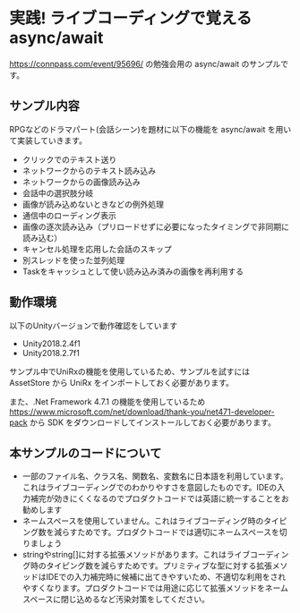 # 実践! ライブコーディングで覚えるasync/await

https://connpass.com/event/95696/ の勉強会用の async/await のサンプルです。

## サンプル内容

RPGなどのドラマパート(会話シーン)を題材に以下の機能を async/await を用いて実装していきます。
* クリックでのテキスト送り
* ネットワークからのテキスト読み込み
* ネットワークからの画像読み込み
* 会話中の選択肢分岐
* 画像が読み込めないときなどの例外処理
* 通信中のローディング表示
* 画像の逐次読み込み（プリロードせずに必要になったタイミングで非同期に読み込む）
* キャンセル処理を応用した会話のスキップ
* 別スレッドを使った並列処理
* Taskをキャッシュとして使い読み込み済みの画像を再利用する

## 動作環境

以下のUnityバージョンで動作確認をしています
* Unity2018.2.4f1
* Unity2018.2.7f1

サンプル中でUniRxの機能を使用しているため、サンプルを試すには AssetStore から UniRx をインポートしておく必要があります。

また、.Net Framework 4.7.1 の機能を使用しているため https://www.microsoft.com/net/download/thank-you/net471-developer-pack から SDK をダウンロードしてインストールしておく必要があります。

## 本サンプルのコードについて

* 一部のファイル名、クラス名、関数名、変数名に日本語を利用しています。これはライブコーディングでのわかりやすさを意図したものです。IDEの入力補完が効きにくくなるのでプロダクトコードでは英語に統一することをお勧めします
* ネームスペースを使用していません。これはライブコーディング時のタイピング数を減らすためです。プロダクトコードでは適切にネームスペースを切りましょう
* stringやstring[]に対する拡張メソッドがあります。これはライブコーディング時のタイピング数を減らすためです。プリミティブな型に対する拡張メソッドはIDEでの入力補完時に候補に出てきやすいため、不適切な利用をされやすくなります。プロダクトコードでは用途に応じて拡張メソッドをネームスペースに閉じ込めるなど汚染対策をしてください。
